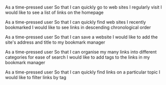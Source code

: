 As a time-pressed user
So that I can quickly go to web sites I regularly visit
I would like to see a list of links on the homepage

As a time-pressed user
So that I can quickly find web sites I recently bookmarked
I would like to see links in descending chronological order

As a time-pressed user
So that I can save a website
I would like to add the site's address and title to my bookmark manager

As a time-pressed user
So that I can organise my many links into different categories for ease of search
I would like to add tags to the links in my bookmark manager

As a time-pressed user
So that I can quickly find links on a particular topic
I would like to filter links by tag

